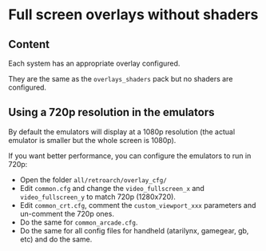 # Full screen overlays without shaders

## Content

Each system has an appropriate overlay configured.

They are the same as the `overlays_shaders` pack but no shaders are configured.

## Using a 720p resolution in the emulators

By default the emulators will display at a 1080p resolution (the actual emulator is smaller but the whole screen is 1080p).

If you want better performance, you can configure the emulators to run in 720p:

- Open the folder `all/retroarch/overlay_cfg/`
- Edit `common.cfg` and change the `video_fullscreen_x` and `video_fullscreen_y` to match 720p (1280x720).
- Edit `common_crt.cfg`, comment the `custom_viewport_xxx` parameters and un-comment the 720p ones.
- Do the same for `common_arcade.cfg`.
- Do the same for all config files for handheld (atarilynx, gamegear, gb, etc) and do the same.
